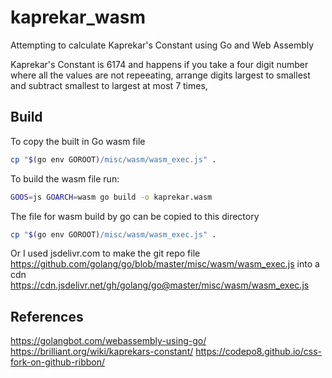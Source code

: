 # kaprekar_wasm
Attempting to calculate Kaprekar's Constant using Go and Web Assembly

Kaprekar's Constant is 6174 and happens if you take a four digit number where all the values are not repeeating, arrange digits largest to smallest and subtract smallest to largest at most 7 times,

## Build

To copy the built in Go wasm file
```bash
cp "$(go env GOROOT)/misc/wasm/wasm_exec.js" .
```

To build the wasm file run:

```bash
GOOS=js GOARCH=wasm go build -o kaprekar.wasm
```

The file for wasm build by go can be copied to this directory
```bash
cp "$(go env GOROOT)/misc/wasm/wasm_exec.js" .
```
Or I used jsdelivr.com to make the git repo file https://github.com/golang/go/blob/master/misc/wasm/wasm_exec.js into a cdn
https://cdn.jsdelivr.net/gh/golang/go@master/misc/wasm/wasm_exec.js


## References
https://golangbot.com/webassembly-using-go/
https://brilliant.org/wiki/kaprekars-constant/
https://codepo8.github.io/css-fork-on-github-ribbon/
